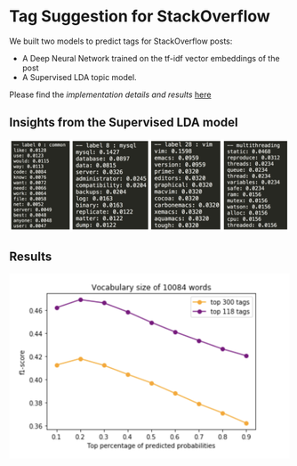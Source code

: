 # Tag Suggestion for StackOverflow
We built two models to predict tags for StackOverflow posts:
- A Deep Neural Network trained on the tf-idf vector embeddings of the post
- A Supervised LDA topic model.

Please find the *implementation details and results* [here](README.pdf)

## Insights from the Supervised LDA model
![Supervised LDA insights](img/supervised-lda.png)

## Results
![Results](img/results.png)

